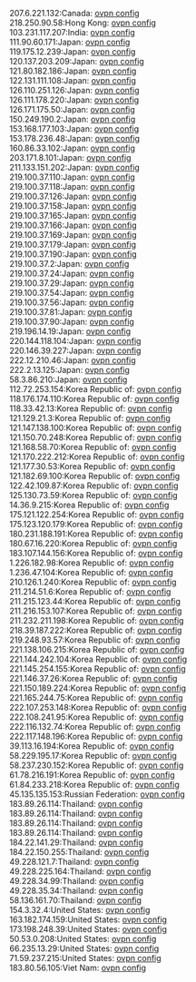 207.6.221.132:Canada: [ovpn config](vpn/207_6_221_132.ovpn)  
218.250.90.58:Hong Kong: [ovpn config](vpn/218_250_90_58.ovpn)  
103.231.117.207:India: [ovpn config](vpn/103_231_117_207.ovpn)  
111.90.60.171:Japan: [ovpn config](vpn/111_90_60_171.ovpn)  
119.175.12.239:Japan: [ovpn config](vpn/119_175_12_239.ovpn)  
120.137.203.209:Japan: [ovpn config](vpn/120_137_203_209.ovpn)  
121.80.182.186:Japan: [ovpn config](vpn/121_80_182_186.ovpn)  
122.131.111.108:Japan: [ovpn config](vpn/122_131_111_108.ovpn)  
126.110.251.126:Japan: [ovpn config](vpn/126_110_251_126.ovpn)  
126.111.178.220:Japan: [ovpn config](vpn/126_111_178_220.ovpn)  
126.171.175.50:Japan: [ovpn config](vpn/126_171_175_50.ovpn)  
150.249.190.2:Japan: [ovpn config](vpn/150_249_190_2.ovpn)  
153.168.177.103:Japan: [ovpn config](vpn/153_168_177_103.ovpn)  
153.178.236.48:Japan: [ovpn config](vpn/153_178_236_48.ovpn)  
160.86.33.102:Japan: [ovpn config](vpn/160_86_33_102.ovpn)  
203.171.8.101:Japan: [ovpn config](vpn/203_171_8_101.ovpn)  
211.133.151.202:Japan: [ovpn config](vpn/211_133_151_202.ovpn)  
219.100.37.110:Japan: [ovpn config](vpn/219_100_37_110.ovpn)  
219.100.37.118:Japan: [ovpn config](vpn/219_100_37_118.ovpn)  
219.100.37.126:Japan: [ovpn config](vpn/219_100_37_126.ovpn)  
219.100.37.158:Japan: [ovpn config](vpn/219_100_37_158.ovpn)  
219.100.37.165:Japan: [ovpn config](vpn/219_100_37_165.ovpn)  
219.100.37.166:Japan: [ovpn config](vpn/219_100_37_166.ovpn)  
219.100.37.169:Japan: [ovpn config](vpn/219_100_37_169.ovpn)  
219.100.37.179:Japan: [ovpn config](vpn/219_100_37_179.ovpn)  
219.100.37.190:Japan: [ovpn config](vpn/219_100_37_190.ovpn)  
219.100.37.2:Japan: [ovpn config](vpn/219_100_37_2.ovpn)  
219.100.37.24:Japan: [ovpn config](vpn/219_100_37_24.ovpn)  
219.100.37.29:Japan: [ovpn config](vpn/219_100_37_29.ovpn)  
219.100.37.54:Japan: [ovpn config](vpn/219_100_37_54.ovpn)  
219.100.37.56:Japan: [ovpn config](vpn/219_100_37_56.ovpn)  
219.100.37.81:Japan: [ovpn config](vpn/219_100_37_81.ovpn)  
219.100.37.90:Japan: [ovpn config](vpn/219_100_37_90.ovpn)  
219.196.14.19:Japan: [ovpn config](vpn/219_196_14_19.ovpn)  
220.144.118.104:Japan: [ovpn config](vpn/220_144_118_104.ovpn)  
220.146.39.227:Japan: [ovpn config](vpn/220_146_39_227.ovpn)  
222.12.210.46:Japan: [ovpn config](vpn/222_12_210_46.ovpn)  
222.2.13.125:Japan: [ovpn config](vpn/222_2_13_125.ovpn)  
58.3.86.210:Japan: [ovpn config](vpn/58_3_86_210.ovpn)  
112.72.253.154:Korea Republic of: [ovpn config](vpn/112_72_253_154.ovpn)  
118.176.174.110:Korea Republic of: [ovpn config](vpn/118_176_174_110.ovpn)  
118.33.42.13:Korea Republic of: [ovpn config](vpn/118_33_42_13.ovpn)  
121.129.21.3:Korea Republic of: [ovpn config](vpn/121_129_21_3.ovpn)  
121.147.138.100:Korea Republic of: [ovpn config](vpn/121_147_138_100.ovpn)  
121.150.70.248:Korea Republic of: [ovpn config](vpn/121_150_70_248.ovpn)  
121.168.58.70:Korea Republic of: [ovpn config](vpn/121_168_58_70.ovpn)  
121.170.222.212:Korea Republic of: [ovpn config](vpn/121_170_222_212.ovpn)  
121.177.30.53:Korea Republic of: [ovpn config](vpn/121_177_30_53.ovpn)  
121.182.69.100:Korea Republic of: [ovpn config](vpn/121_182_69_100.ovpn)  
122.42.109.87:Korea Republic of: [ovpn config](vpn/122_42_109_87.ovpn)  
125.130.73.59:Korea Republic of: [ovpn config](vpn/125_130_73_59.ovpn)  
14.36.9.215:Korea Republic of: [ovpn config](vpn/14_36_9_215.ovpn)  
175.121.122.254:Korea Republic of: [ovpn config](vpn/175_121_122_254.ovpn)  
175.123.120.179:Korea Republic of: [ovpn config](vpn/175_123_120_179.ovpn)  
180.231.188.191:Korea Republic of: [ovpn config](vpn/180_231_188_191.ovpn)  
180.67.16.220:Korea Republic of: [ovpn config](vpn/180_67_16_220.ovpn)  
183.107.144.156:Korea Republic of: [ovpn config](vpn/183_107_144_156.ovpn)  
1.226.182.98:Korea Republic of: [ovpn config](vpn/1_226_182_98.ovpn)  
1.236.47.104:Korea Republic of: [ovpn config](vpn/1_236_47_104.ovpn)  
210.126.1.240:Korea Republic of: [ovpn config](vpn/210_126_1_240.ovpn)  
211.214.51.6:Korea Republic of: [ovpn config](vpn/211_214_51_6.ovpn)  
211.215.123.44:Korea Republic of: [ovpn config](vpn/211_215_123_44.ovpn)  
211.216.153.107:Korea Republic of: [ovpn config](vpn/211_216_153_107.ovpn)  
211.232.211.198:Korea Republic of: [ovpn config](vpn/211_232_211_198.ovpn)  
218.39.187.222:Korea Republic of: [ovpn config](vpn/218_39_187_222.ovpn)  
219.248.93.57:Korea Republic of: [ovpn config](vpn/219_248_93_57.ovpn)  
221.138.106.215:Korea Republic of: [ovpn config](vpn/221_138_106_215.ovpn)  
221.144.242.104:Korea Republic of: [ovpn config](vpn/221_144_242_104.ovpn)  
221.145.254.155:Korea Republic of: [ovpn config](vpn/221_145_254_155.ovpn)  
221.146.37.26:Korea Republic of: [ovpn config](vpn/221_146_37_26.ovpn)  
221.150.189.224:Korea Republic of: [ovpn config](vpn/221_150_189_224.ovpn)  
221.165.244.75:Korea Republic of: [ovpn config](vpn/221_165_244_75.ovpn)  
222.107.253.148:Korea Republic of: [ovpn config](vpn/222_107_253_148.ovpn)  
222.108.241.95:Korea Republic of: [ovpn config](vpn/222_108_241_95.ovpn)  
222.116.132.74:Korea Republic of: [ovpn config](vpn/222_116_132_74.ovpn)  
222.117.148.196:Korea Republic of: [ovpn config](vpn/222_117_148_196.ovpn)  
39.113.16.194:Korea Republic of: [ovpn config](vpn/39_113_16_194.ovpn)  
58.229.195.17:Korea Republic of: [ovpn config](vpn/58_229_195_17.ovpn)  
58.237.230.152:Korea Republic of: [ovpn config](vpn/58_237_230_152.ovpn)  
61.78.216.191:Korea Republic of: [ovpn config](vpn/61_78_216_191.ovpn)  
61.84.233.218:Korea Republic of: [ovpn config](vpn/61_84_233_218.ovpn)  
45.135.135.153:Russian Federation: [ovpn config](vpn/45_135_135_153.ovpn)  
183.89.26.114:Thailand: [ovpn config](vpn/183_89_26_114.ovpn)  
183.89.26.114:Thailand: [ovpn config](vpn/183_89_26_114.ovpn)  
183.89.26.114:Thailand: [ovpn config](vpn/183_89_26_114.ovpn)  
183.89.26.114:Thailand: [ovpn config](vpn/183_89_26_114.ovpn)  
184.22.141.29:Thailand: [ovpn config](vpn/184_22_141_29.ovpn)  
184.22.150.255:Thailand: [ovpn config](vpn/184_22_150_255.ovpn)  
49.228.121.7:Thailand: [ovpn config](vpn/49_228_121_7.ovpn)  
49.228.225.164:Thailand: [ovpn config](vpn/49_228_225_164.ovpn)  
49.228.34.99:Thailand: [ovpn config](vpn/49_228_34_99.ovpn)  
49.228.35.34:Thailand: [ovpn config](vpn/49_228_35_34.ovpn)  
58.136.161.70:Thailand: [ovpn config](vpn/58_136_161_70.ovpn)  
154.3.32.4:United States: [ovpn config](vpn/154_3_32_4.ovpn)  
163.182.174.159:United States: [ovpn config](vpn/163_182_174_159.ovpn)  
173.198.248.39:United States: [ovpn config](vpn/173_198_248_39.ovpn)  
50.53.0.208:United States: [ovpn config](vpn/50_53_0_208.ovpn)  
66.235.13.29:United States: [ovpn config](vpn/66_235_13_29.ovpn)  
71.59.237.215:United States: [ovpn config](vpn/71_59_237_215.ovpn)  
183.80.56.105:Viet Nam: [ovpn config](vpn/183_80_56_105.ovpn)  
